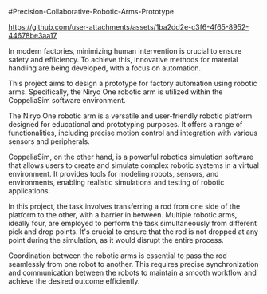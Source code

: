#Precision-Collaborative-Robotic-Arms-Prototype

https://github.com/user-attachments/assets/1ba2dd2e-c3f6-4f65-8952-44678be3aa17


In modern factories, minimizing human intervention is crucial to ensure safety and efficiency. To achieve this, innovative methods for material handling are being developed, with a focus on automation.

This project aims to design a prototype for factory automation using robotic arms. Specifically, the Niryo One robotic arm is utilized within the CoppeliaSim software environment.

The Niryo One robotic arm is a versatile and user-friendly robotic platform designed for educational and prototyping purposes. It offers a range of functionalities, including precise motion control and integration with various sensors and peripherals.

CoppeliaSim, on the other hand, is a powerful robotics simulation software that allows users to create and simulate complex robotic systems in a virtual environment. It provides tools for modeling robots, sensors, and environments, enabling realistic simulations and testing of robotic applications.

In this project, the task involves transferring a rod from one side of the platform to the other, with a barrier in between. Multiple robotic arms, ideally four, are employed to perform the task simultaneously from different pick and drop points. It's crucial to ensure that the rod is not dropped at any point during the simulation, as it would disrupt the entire process.

Coordination between the robotic arms is essential to pass the rod seamlessly from one robot to another. This requires precise synchronization and communication between the robots to maintain a smooth workflow and achieve the desired outcome efficiently.
